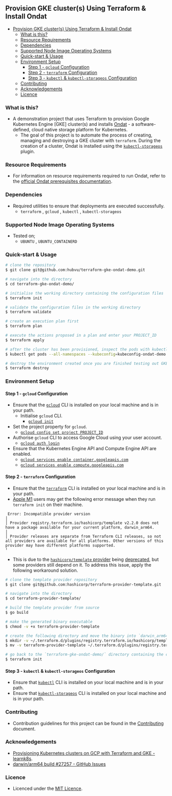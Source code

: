 ## Provision GKE cluster(s) Using Terraform & Install Ondat

- [Provision GKE cluster(s) Using Terraform & Install Ondat](#provision-gke-clusters-using-terraform--install-ondat)
  - [What is this?](#what-is-this)
  - [Resource Requirements](#resource-requirements)
  - [Dependencies](#dependencies)
  - [Supported Node Image Operating Systems](#supported-node-image-operating-systems)
  - [Quick-start & Usage](#quick-start--usage)
  - [Environment Setup](#environment-setup)
    - [Step 1 - `gcloud` Configuration](#step-1---gcloud-configuration)
    - [Step 2 - `terraform` Configuration](#step-2---terraform-configuration)
    - [Step 3 - `kubectl` & `kubectl-storageos` Configuration](#step-3---kubectl--kubectl-storageos-configuration)
  - [Contributing](#contributing)
  - [Acknowledgements](#acknowledgements)
  - [Licence](#licence)

### What is this?

* A demonstration project that uses Terraform to provision Google Kubernetes Engine [GKE] cluster(s) and installs [Ondat](https://www.ondat.io/) - a software-defined, cloud native storage platform for Kubernetes.
  * The goal of this project is to automate the process of creating, managing and destroying a GKE cluster with `terraform`. During the creation of a cluster, Ondat is installed using the [`kubectl-storageos`](https://github.com/storageos/kubectl-storageos) plugin.  

### Resource Requirements

* For information on resource requirements required to run Ondat, refer to the [official Ondat prerequisites documentation](https://docs.ondat.io/docs/prerequisites/).

### Dependencies

* Required utilities to ensure that deployments are executed successfully.
  * `terraform` , `gcloud` , `kubectl` , `kubectl-storageos`

### Supported Node Image Operating Systems

* Tested on;
  * `UBUNTU` , `UBUNTU_CONTAINERD`

### Quick-start & Usage

```bash
# clone the repository
$ git clone git@github.com:hubvu/terraform-gke-ondat-demo.git

# navigate into the directory
$ cd terraform-gke-ondat-demo/

# initialise the working directory containing the configuration files
$ terraform init

# validate the configuration files in the working directory
$ terraform validate

# create an execution plan first
$ terraform plan

# execute the actions proposed in a plan and enter your PROJECT_ID
$ terraform apply

# after the cluster has been provisioned, inspect the pods with kubectl and generated kubeconfig file
$ kubectl get pods --all-namespaces --kubeconfig=kubeconfig-ondat-demo

# destroy the environment created once you are finished testing out GKE & Ondat
$ terraform destroy
```

### Environment Setup

#### Step 1 - `gcloud` Configuration

* Ensure that the [`gcloud`](https://cloud.google.com/sdk/docs/install) CLI is installed on your local machine and is in your path. 
  * Initialise `gcloud` CLI.
    * [`gcloud init`](https://cloud.google.com/sdk/gcloud/reference/init)
* Set the project property for `gcloud`.
  * [`gcloud config set project PROJECT_ID`](https://cloud.google.com/sdk/gcloud/reference/config/set)
* Authorise `gcloud` CLI to access Google Cloud using your user account.
  * [`gcloud auth login`](https://cloud.google.com/sdk/gcloud/reference/auth/login)
* Ensure that the Kubernetes Engine API and Compute Engine API are enabled.
  * [`gcloud services enable container.googleapis.com`](https://cloud.google.com/kubernetes-engine/docs/reference/rest)
  * [`gcloud services enable compute.googleapis.com`](https://cloud.google.com/compute/docs/reference/rest/v1)

#### Step 2 - `terraform` Configuration

* Ensure that the [`terraform`](https://learn.hashicorp.com/tutorials/terraform/install-cli) CLI is installed on your local machine and is in your path.
* [Apple M1](https://en.wikipedia.org/wiki/Apple_M1) users may get the following error message when they run `terraform init` on their machine.

```
 Error: Incompatible provider version
│
│ Provider registry.terraform.io/hashicorp/template v2.2.0 does not have a package available for your current platform, darwin_arm64.
│
│ Provider releases are separate from Terraform CLI releases, so not all providers are available for all platforms. Other versions of this provider may have different platforms supported.
╵
```

* This is due to the [`hashicorp/template` provider](https://github.com/hashicorp/terraform/issues/27257#issuecomment-825102330) being [deprecated](https://registry.terraform.io/providers/hashicorp/template/latest/docs#deprecation), but some providers still depend on it. To address this issue, apply the following workaround solution.

```bash
# clone the template provider repository
$ git clone git@github.com:hashicorp/terraform-provider-template.git

# navigate into the directory
$ cd terraform-provider-template/

# build the template provider from source
$ go build

# make the generated binary executable
$ chmod -v +x terraform-provider-template

# create the following directory and move the binary into `darwin_arm64/`
$ mkdir -v ~/.terraform.d/plugins/registry.terraform.io/hashicorp/template/2.2.0/darwin_arm64/
$ mv -v terraform-provider-template ~/.terraform.d/plugins/registry.terraform.io/hashicorp/template/2.2.0/darwin_arm64/

# go back to the `terraform-gke-ondat-demo/` directory containing the configuration files and initialise again
$ terraform init
```

#### Step 3 - `kubectl` & `kubectl-storageos` Configuration

* Ensure that [`kubectl`](https://kubernetes.io/docs/tasks/tools/#kubectl) CLI is installed on your local machine and is in your path.
* Ensure that [`kubectl-storageos`](https://github.com/storageos/kubectl-storageos/releases) CLI is installed on your local machine and is in your path.

### Contributing

* Contribution guidelines for this project can be found in the [Contributing](./CONTRIBUTING.md) document.

### Acknowledgements

* [Provisioning Kubernetes clusters on GCP with Terraform and GKE - learnk8s](https://learnk8s.io/terraform-gke).
* [darwin/arm64 build #27257 - GitHub Issues](https://github.com/hashicorp/terraform/issues/27257)

### Licence

* Licenced under the [MIT Licence](./LICENSE).